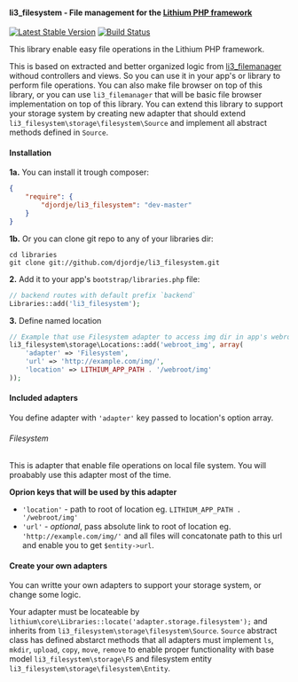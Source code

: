 #### li3_filesystem - File management for the [Lithium PHP framework](https://github.com/UnionOfRAD/lithium)

[![Latest Stable Version](https://poser.pugx.org/djordje/li3_filesystem/v/stable.png)](https://packagist.org/packages/djordje/li3_filesystem)
[![Build Status](https://travis-ci.org/djordje/li3_filesystem.png?branch=master)](https://travis-ci.org/djordje/li3_filesystem)

This library enable easy file operations in the Lithium PHP framework.

This is based on extracted and better organized logic from [li3_filemanager](https://github.com/djordje/li3_filemanager)
withoud controllers and views. So you can use it in your app's or library to perform file operations.
You can also make file browser on top of this library, or you can use `li3_filemanager` that will
be basic file browser implementation on top of this library.
You can extend this library to support your storage system by creating new adapter that should
extend `li3_filesystem\storage\filesystem\Source` and implement all abstract methods defined in `Source`.

#### Installation

**1a.** You can install it trough composer:
```json
{
    "require": {
        "djordje/li3_filesystem": "dev-master"
    }
}
```

**1b.** Or you can clone git repo to any of your libraries dir:
```
cd libraries
git clone git://github.com/djordje/li3_filesystem.git
```

**2.** Add it to your app's `bootstrap/libraries.php` file:
```php
// backend routes with default prefix `backend`
Libraries::add('li3_filesystem');
```

**3.** Define named location
```php
// Example that use Filesystem adapter to access img dir in app's webroot
li3_filesystem\storage\Locations::add('webroot_img', array(
	'adapter' => 'Filesystem',
    'url' => 'http://example.com/img/',
    'location' => LITHIUM_APP_PATH . '/webroot/img'
));
```

#### Included adapters

You define adapter with `'adapter'` key passed to location's option array.

###### Filesystem

This is adapter that enable file operations on local file system. You will proabably use this adapter
most of the time.

**Oprion keys that will be used by this adapter**

* `'location'` - path  to root of location eg. `LITHIUM_APP_PATH . '/webroot/img'`
* `'url'` - _optional_, pass absolute link to root of location eg. `'http://example.com/img/'`
and all files will concatonate path to this url and enable you to get `$entity->url`.

#### Create your own adapters

You can writte your own adapters to support your storage system, or change some logic.

Your adapter must be locateable by `lithium\core\Libraries::locate('adapter.storage.filesystem');`
and inherits from `li3_filesystem\storage\filesystem\Source`.
`Source` abstract class has defined abstarct methods that all adapters must implement `ls`, `mkdir`,
`upload`, `copy`, `move`, `remove` to enable proper functionality with base model
`li3_filesystem\storage\FS` and filesystem entity `li3_filesystem\storage\filesystem\Entity`.
